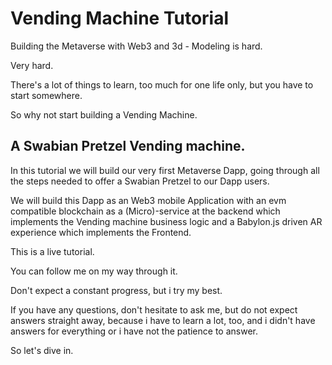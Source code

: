 # Vending Machine Tutorial

Building the Metaverse with Web3 and 3d - Modeling is hard.

Very hard.

There's a lot of things to learn, too much for one life only, but you have to start somewhere.

So why not start building a Vending Machine. 

## A Swabian Pretzel Vending machine.

In this tutorial we will build our very first Metaverse Dapp, going through all the steps needed
to offer a Swabian Pretzel to our Dapp users.

We will build this Dapp as an Web3 mobile Application with an evm compatible blockchain as a (Micro)-service at the backend which implements the Vending machine business logic and a Babylon.js driven AR experience which implements the Frontend.

This is a live tutorial.

You can follow me on my way through it.

Don't expect a constant progress, but i try my best.

If you have any questions, don't hesitate to ask me, but do not expect answers straight away, because i have to learn a lot, too, and i didn't have answers for everything or i have not the patience to answer.

So let's dive in.




